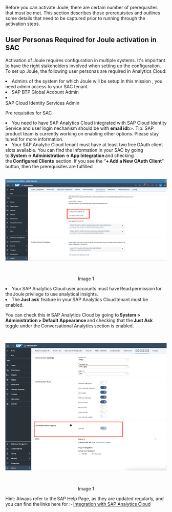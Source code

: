 Before you can activate Joule, there are certain number of prerequisites that must be met. This section describes those prerequisites and outlines some details that need to be captured prior to running through the activation steps. 

## User Personas Required for Joule activation in SAC
Activation of Joule requires configuration in multiple systems. It's important to have the right stakeholders involved when setting up the configuration. To set up Joule, the following user personas are required in Analytics Cloud: 

<li>Admins of the system for which Joule will be setup.In this mission , you need admin access to your SAC tenant.</li>
<li>SAP BTP Global Account Admin</li>
<li></li>SAP Cloud Identity Services Admin</li>

Pre requisites for SAC
<li>You need to have SAP Analytics Cloud integrated with SAP Cloud Identity Service and user login nechanism should be with <b>email id</b>b>.
Tip: SAP product team is currently working on enabling other options. Please stay tuned for more information.
   
<li>Your SAP Analytic Cloud tenant must have at least two free OAuth client slots available. You can find the information in your SAC by going to <b>System -> Administration -> App Integration</b> and checking the <b>Configured Clients </b> section. If you see the “<b>+ Add a New OAuth Client</b>” button, then the prerequisites are fulfilled </li>

   <br>
<p align="center"> 
<img src="images/2.1.1.png"> 
</p>
<br>
<p align="center" <b>Image 1</b> </p>

<li>Your SAP Analytics Cloud user accounts must have Read permission for the Joule privilege to use analytical insights. </li>

<li>The <b>Just ask </b> feature in your SAP Analytics Cloud tenant must be enabled. </li>

You can check this in SAP Analytics Cloud by going to <b>System > Administration > Default Appearance</b> and checking that the <b>Just Ask</b> toggle under the Conversational Analytics section is enabled. 

   <br>
<p align="center"> 
<img src="images/2.1.2.png"> 
</p>
<br>
<p align="center" <b>Image 1</b> </p>

Hint: Always refer to the SAP Help Page, as they are updated regularly, and you can find the links here for :- <a href="https://help.sap.com/docs/joule/integrating-joule-with-sap/integration-with-sap-analytics-cloud">Integration with SAP Analytics Cloud </a> 

